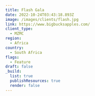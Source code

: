 ```yaml
---
title: Flash Gala
date: 2022-10-24T03:43:18.893Z
image: /images/clients/flash.jpg
link: https://www.bigbucksapples.com/
client_type:
  - MZMC
region:
  - Africa
country:
  - South Africa
flags:
  - Feature
draft: false
_build:
  list: true
  publishResources: true
  render: false
---
```

